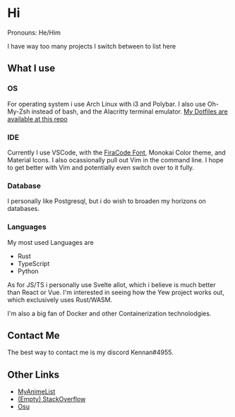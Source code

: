 # Hi

Pronouns: He/Him

I have way too many projects I switch between to list here

## What I use

### OS

For operating system i use Arch Linux with i3 and Polybar. I also use Oh-My-Zsh instead of bash, and the Alacritty terminal emulator. [My Dotfiles are available at this repo](https://github.com/KennanHunter/dotfiles)

### IDE

Currently I use VSCode, with the [FiraCode Font](github.com/tonsky/FiraCode), Monokai Color theme, and Material Icons. I also ocassionally pull out Vim in the command line. I hope to get better with Vim and potentially even switch over to it fully.

### Database

I personally like Postgresql, but i do wish to broaden my horizons on databases.

### Languages

My most used Languages are

- Rust
- TypeScript
- Python

As for JS/TS i personally use Svelte allot, which i believe is much better than React or Vue. I'm interested in seeing how the Yew project works out, which exclusively uses Rust/WASM.

I'm also a big fan of Docker and other Containerization technolodgies.

## Contact Me

The best way to contact me is my discord Kennan#4955.

## Other Links

- [MyAnimeList](https://myanimelist.net/animelist/Kennnan?status=7&order=4&order2=0)
- [(Empty) StackOverflow](https://stackoverflow.com/users/13185735/kennan-hunter)
- [Osu](https://osu.ppy.sh/users/17596931)

<!-- 
## some screenshots

<br>
<img src="screenshot1.png">
<img src="screenshot2.png">
 -->

